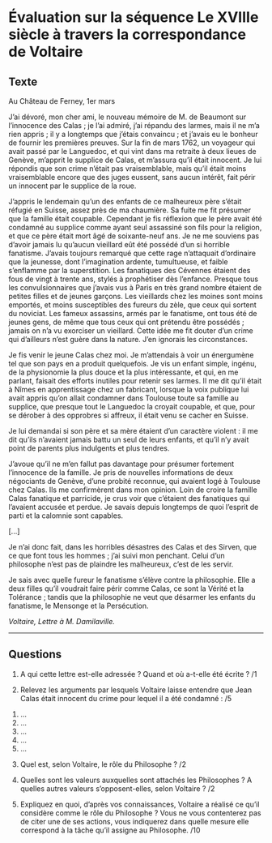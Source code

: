 Évaluation sur la séquence Le XVIIIe siècle à travers la correspondance de Voltaire
===================================================================================

Texte
-----

Au Château de Ferney, 1er mars

J’ai dévoré, mon cher ami, le nouveau mémoire de M. de Beaumont sur l’innocence des Calas ; je l’ai admiré, j’ai répandu des larmes, mais il ne m’a rien appris ; il y a longtemps que j’étais convaincu ; et j’avais eu le bonheur de fournir les premières preuves.
Sur la fin de mars 1762, un voyageur qui avait passé par le Languedoc, et qui vint dans ma retraite à deux lieues de Genève, m’apprit le supplice de Calas, et m’assura qu’il était innocent. Je lui répondis que son crime n’était pas vraisemblable, mais qu’il était moins vraisemblable encore que des juges eussent, sans aucun intérêt, fait périr un innocent par le supplice de la roue.

J’appris le lendemain qu’un des enfants de ce malheureux père s’était réfugié en Suisse, assez près de ma chaumière. Sa fuite me fit présumer que la famille était coupable. Cependant je fis réflexion que le père avait été condamné au supplice comme ayant seul assassiné son fils pour la religion, et que ce père était mort âgé de soixante-neuf ans. Je ne me souviens pas d’avoir jamais lu qu’aucun vieillard eût été possédé d’un si horrible fanatisme. J’avais toujours remarqué que cette rage n’attaquait d’ordinaire que la jeunesse, dont l’imagination ardente, tumultueuse, et faible s’enflamme par la superstition. Les fanatiques des Cévennes étaient des fous de vingt à trente ans, stylés à prophétiser dès l’enfance. Presque tous les convulsionnaires que j’avais vus à Paris en très grand nombre étaient de petites filles et de jeunes garçons. Les vieillards chez les moines sont moins emportés, et moins susceptibles des fureurs du zèle, que ceux qui sortent du noviciat. Les fameux assassins, armés par le fanatisme, ont tous été de jeunes gens, de même que tous ceux qui ont prétendu être possédés ; jamais on n’a vu exorciser un vieillard. Cette idée me fit douter d’un crime qui d’ailleurs n’est guère dans la nature. J’en ignorais les circonstances.

Je fis venir le jeune Calas chez moi. Je m’attendais à voir un énergumène tel que son pays en a produit quelquefois. Je vis un enfant simple, ingénu, de la physionomie la plus douce et la plus intéressante, et qui, en me parlant, faisait des efforts inutiles pour retenir ses larmes. Il me dit qu’il était à Nîmes en apprentissage chez un fabricant, lorsque la voix publique lui avait appris qu’on allait condamner dans Toulouse toute sa famille au supplice, que presque tout le Languedoc la croyait coupable, et que, pour se dérober à des opprobres si affreux, il était venu se cacher en Suisse.

Je lui demandai si son père et sa mère étaient d’un caractère violent : il me dit qu’ils n’avaient jamais battu un seul de leurs enfants, et qu’il n’y avait point de parents plus indulgents et plus tendres.

J’avoue qu’il ne m’en fallut pas davantage pour présumer fortement l’innocence de la famille. Je pris de nouvelles informations de deux négociants de Genève, d’une probité reconnue, qui avaient logé à Toulouse chez Calas. Ils me confirmèrent dans mon opinion. Loin de croire la famille Calas fanatique et parricide, je crus voir que c’étaient des fanatiques qui l’avaient accusée et perdue. Je savais depuis longtemps de quoi l’esprit de parti et la calomnie sont capables.

[...]

Je n’ai donc fait, dans les horribles désastres des Calas et des Sirven, que ce que font tous les hommes ; j’ai suivi mon penchant. Celui d’un philosophe n’est pas de plaindre les malheureux, c’est de les servir.

Je sais avec quelle fureur le fanatisme s’élève contre la philosophie. Elle a deux filles qu’il voudrait faire périr comme Calas, ce sont la Vérité et la Tolérance ; tandis que la philosophie ne veut que désarmer les enfants du fanatisme, le Mensonge et la Persécution.

*Voltaire, Lettre à M. Damilaville.*

- - -

Questions
---------

1) A qui cette lettre est-elle adressée ? Quand et où a-t-elle été écrite ? /1

2) Relevez les arguments par lesquels Voltaire laisse entendre que Jean Calas était innocent du crime pour lequel il a été condamné : /5

1. ...
2. ...
3. ...
4. ...
5. ...

3) Quel est, selon Voltaire, le rôle du Philosophe ? /2

4) Quelles sont les valeurs auxquelles sont attachés les Philosophes ? A quelles autres valeurs s’opposent-elles, selon Voltaire ? /2

5) Expliquez en quoi, d’après vos connaissances, Voltaire a réalisé ce qu’il considère comme le rôle du Philosophe ? Vous ne vous contenterez pas de citer une de ses actions, vous indiquerez dans quelle mesure elle correspond à la tâche qu’il assigne au Philosophe. /10
